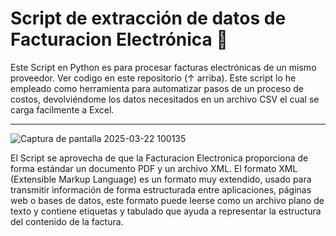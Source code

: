 # Script de extracción de datos de Facturacion Electrónica :page_with_curl:  
Este Script en Python es para procesar facturas electrónicas de un mismo proveedor. Ver codigo en este repositorio (↑ arriba).
Este script lo he empleado como herramienta para automatizar pasos de un proceso de costos, devolviéndome los datos necesitados en un archivo CSV el cual se carga facilmente a Excel.

-------------------------------------------------------------------------------------------------------
![Captura de pantalla 2025-03-22 100135](https://github.com/user-attachments/assets/724cd992-f3cc-4e58-8a82-d6b84432d664)  


El Script se aprovecha de que la Facturacion Electronica proporciona de forma estándar un documento PDF y un archivo XML. El formato XML (Extensible Markup Language) es un formato muy extendido, usado para transmitir información de forma estructurada entre aplicaciones, páginas web o bases de datos, este formato puede leerse como un archivo plano de texto y contiene etiquetas y tabulado que ayuda a representar la estructura del contenido de la factura.
